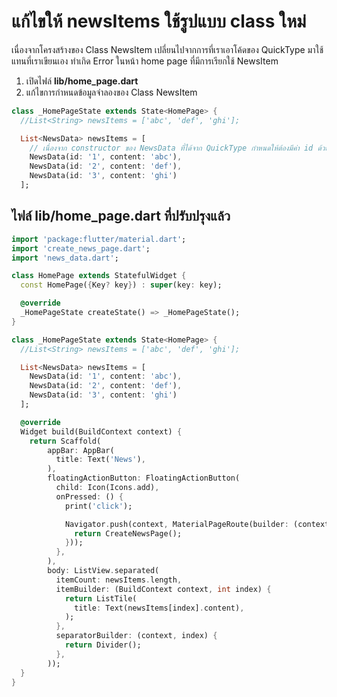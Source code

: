 
# แก้ไขให้ newsItems ใช้รูปแบบ class ใหม่

เนื่องจากโครงสร้างของ Class NewsItem เปลี่ยนไปจากการที่เราเอาโค้ดของ QuickType มาใช้แทนที่เราเขียนเอง ทำเกิด Error ในหน้า home page ที่มีการเรียกใช้ NewsItem 

1. เปิดไฟล์​ **lib/home_page.dart**
2. แก้ไขการกำหนดข้อมูลจำลองของ Class NewsItem 

```dart 
class _HomePageState extends State<HomePage> {
  //List<String> newsItems = ['abc', 'def', 'ghi'];

  List<NewsData> newsItems = [
    // เนื่องจาก constructor ของ NewsData ที่ได้จาก QuickType กำหนดให้ต้องมีค่า id ด้วย ในตัวอย่าง List ของเราเลยต้องทำตามเงื่อนไข
    NewsData(id: '1', content: 'abc'),
    NewsData(id: '2', content: 'def'),
    NewsData(id: '3', content: 'ghi')
  ];
```


## ไฟล์ lib/home_page.dart ที่ปรับปรุงแล้ว 

```dart
import 'package:flutter/material.dart';
import 'create_news_page.dart';
import 'news_data.dart';

class HomePage extends StatefulWidget {
  const HomePage({Key? key}) : super(key: key);

  @override
  _HomePageState createState() => _HomePageState();
}

class _HomePageState extends State<HomePage> {
  //List<String> newsItems = ['abc', 'def', 'ghi'];

  List<NewsData> newsItems = [
    NewsData(id: '1', content: 'abc'),
    NewsData(id: '2', content: 'def'),
    NewsData(id: '3', content: 'ghi')
  ];

  @override
  Widget build(BuildContext context) {
    return Scaffold(
        appBar: AppBar(
          title: Text('News'),
        ),
        floatingActionButton: FloatingActionButton(
          child: Icon(Icons.add),
          onPressed: () {
            print('click');

            Navigator.push(context, MaterialPageRoute(builder: (context) {
              return CreateNewsPage();
            }));
          },
        ),
        body: ListView.separated(
          itemCount: newsItems.length,
          itemBuilder: (BuildContext context, int index) {
            return ListTile(
              title: Text(newsItems[index].content),
            );
          },
          separatorBuilder: (context, index) {
            return Divider();
          },
        ));
  }
}

```